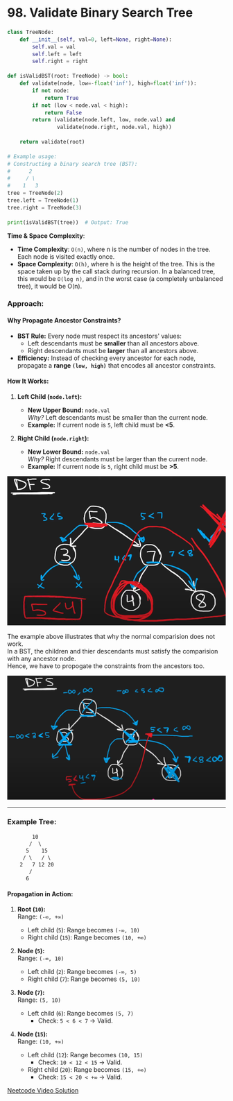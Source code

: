 # 98. Validate Binary Search Tree


```python
class TreeNode:
    def __init__(self, val=0, left=None, right=None):
        self.val = val
        self.left = left
        self.right = right

def isValidBST(root: TreeNode) -> bool:
    def validate(node, low=-float('inf'), high=float('inf')):
        if not node:
            return True
        if not (low < node.val < high):
            return False
        return (validate(node.left, low, node.val) and
                validate(node.right, node.val, high))

    return validate(root)

# Example usage:
# Constructing a binary search tree (BST):
#      2
#     / \
#    1   3
tree = TreeNode(2)
tree.left = TreeNode(1)
tree.right = TreeNode(3)

print(isValidBST(tree))  # Output: True
```

 **Time & Space Complexity**:
   - **Time Complexity**: `O(n)`, where n is the number of nodes in the tree. Each node is visited exactly once.
   - **Space Complexity**: `O(h)`, where h is the height of the tree. This is the space taken up by the call stack during recursion. In a balanced tree, this would be `O(log n)`, and in the worst case (a completely unbalanced tree), it would be O(n).

### **Approach**:

#### **Why Propagate Ancestor Constraints?**
- **BST Rule:** Every node must respect its ancestors' values:
  - Left descendants must be **smaller** than all ancestors above.
  - Right descendants must be **larger** than all ancestors above.
- **Efficiency:** Instead of checking every ancestor for each node, propagate a **range `(low, high)`** that encodes all ancestor constraints.


#### **How It Works:**
1. **Left Child (`node.left`):**
   - **New Upper Bound:** `node.val`  
     *Why?* Left descendants must be smaller than the current node.
   - **Example:** If current node is `5`, left child must be **<5**.

2. **Right Child (`node.right`):**
   - **New Lower Bound:** `node.val`  
     *Why?* Right descendants must be larger than the current node.
   - **Example:** If current node is `5`, right child must be **>5**.


![Why basic comparisions dont work](images/0098.validate_binary_search_tree-image-1.png)

The example above illustrates that why the normal comparision does not work.  
In a BST, the children and thier descendants must satisfy the comparision with any ancestor node.   
Hence, we have to propogate the constraints from the ancestors too. 


![Neetcode Explaination of standard solution](images/0098.validate_binary_search_tree-image.png)

---

### **Example Tree:**
```
        10
       /  \
      5    15
     / \   / \
    2   7 12 20
       /
      6
```

#### **Propagation in Action:**
1. **Root (`10`):**  
   Range: `(-∞, +∞)`  
   - Left child (`5`): Range becomes `(-∞, 10)`  
   - Right child (`15`): Range becomes `(10, +∞)`

2. **Node (`5`):**  
   Range: `(-∞, 10)`  
   - Left child (`2`): Range becomes `(-∞, 5)`  
   - Right child (`7`): Range becomes `(5, 10)`

3. **Node (`7`):**  
   Range: `(5, 10)`  
   - Left child (`6`): Range becomes `(5, 7)`  
     - Check: `5 < 6 < 7` → Valid.

4. **Node (`15`):**  
   Range: `(10, +∞)`  
   - Left child (`12`): Range becomes `(10, 15)`  
     - Check: `10 < 12 < 15` → Valid.  
   - Right child (`20`): Range becomes `(15, +∞)`  
     - Check: `15 < 20 < +∞` → Valid.


[Neetcode Video Solution](https://www.youtube.com/watch?v=s6ATEkipzow)
